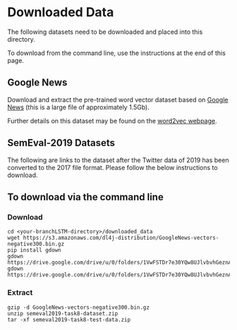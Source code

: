 # Downloaded Data


The following datasets need to be downloaded and placed into this directory.

To download from the command line, use the instructions at the end of this page.

## Google News

Download and extract the pre-trained word vector dataset based on [Google News](https://drive.google.com/file/d/0B7XkCwpI5KDYNlNUTTlSS21pQmM/edit?usp=sharing) (this is a large file of approximately 1.5Gb).

Further details on this dataset may be found on the [word2vec webpage](https://code.google.com/archive/p/word2vec/).

## SemEval-2019 Datasets

The following are links to the dataset after the Twitter data of 2019 has been converted to the 2017 file format. Please follow the below instructions to download.

## To download via the command line

### Download

```
cd <your-branchLSTM-directory>/downloaded_data
wget https://s3.amazonaws.com/dl4j-distribution/GoogleNews-vectors-negative300.bin.gz
pip install gdown
gdown https://drive.google.com/drive/u/0/folders/1VwFSTDr7e30YQw8UJlvbvhGeznAHdRyb
gdown https://drive.google.com/drive/u/0/folders/1VwFSTDr7e30YQw8UJlvbvhGeznAHdRyb
```

### Extract 

```
gzip -d GoogleNews-vectors-negative300.bin.gz
unzip semeval2019-task8-dataset.zip
tar -xf semeval2019-task8-test-data.zip

```
